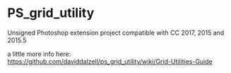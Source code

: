 # PS_grid_utility

Unsigned Photoshop extension project compatible with CC 2017, 2015 and 2015.5

a little more info here:
https://github.com/daviddalzell/ps_grid_utility/wiki/Grid-Utilities-Guide
